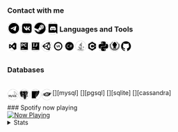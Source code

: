 ### Contact with me
[<img align="left" alt="Delivery-Klad | Telegram" width="30px" src="files/telegram.png" />][telegram]
[<img align="left" alt="Delivery-Klad | VK" width="30px" src="files/vk.png" />][vk]
[<img align="left" alt="Delivery-Klad | Steam" width="30px" src="files/steam.png" />][steam]
[<img align="left" alt="Delivery-Klad | Discord" width="30px" src="files/discord.png" />][discord]

### Languages and Tools
[<img align="left" alt="Visual Studio 2019" width="26px" src="files/visualstudio.png" />][vs2019]
[<img align="left" alt="PyCharm 2019" width="26px" src="files/pycharm.png" />][pycharm]
[<img align="left" alt="Idea" width="26px" src="files/idea.png" />][idea]
[<img align="left" alt="Unity" width="26px" src="files/unity.png" />][unity]
    [<img align="left" alt="SteamVR" width="26px" src="files/steamvr.png" />][steamVR]
    [<img align="left" alt="C#" width="26px" src="files/csharp.png" />][charp]
    [<img align="left" alt="Java" width="26px" src="files/java.png" />][java]
    [<img align="left" alt="C++" width="26px" src="files/cpp.png" />][cpp]
    [<img align="left" alt="Python" width="26px" src="files/python.png" />][python]
    [<img align="left" alt="GitKraken" width="26px" src="files/gitkraken.png" />][gitkraken]
    [<img align="left" alt="GitHub" width="26px" src="files/github.png" />][github]
<br />
<br />
### Databases
<br>
    [<img align="left" alt="MYSQL" width="26px" src="files/mysql.png" />][mysql]
    [<img align="left" alt="PostgreSQL" width="26px" src="files/postgresql.png" />][pgsql]
    [<img align="left" alt="SQLite" width="26px" src="files/sqlite.png" />][sqlite]
    [<img align="left" alt="Cassandra" width="26px" src="files/apachecassandra.png" />][cassandra]
<br />
<br />
### Spotify now playing
<br>
    <a href="https://now-playing.delivery-klad.vercel.app/now-playing?open">
        <img src="https://now-playing.delivery-klad.vercel.app/now-playing" width="256" height="64" alt="Now Playing">
    </a>

<details>
<summary>Stats</summary>
<br>
<img align="top" alt="Github Stats" src="https://readme-stats.delivery-klad.vercel.app/api?username=delivery-klad&show_icons=true&theme=radical&hide_border=true&include_all_commits=true&count_private=true" />
</details>

<!--
- 🔭 I’m currently working on ...
- 🌱 I’m currently learning ...
- 👯 I’m looking to collaborate on ...
- 🤔 I’m looking for help with ...
- 💬 Ask me about ...
- 📫 How to reach me: ...
- 😄 Pronouns: ...
- ⚡ Fun fact: ...
-->

[telegram]: https://t.me/Delivery_Klad
[vk]: https://vk.com/delivery_klad
[steam]: https://steamcommunity.com/id/DakFadeev
[discord]: https://discord.gg/6J5H3hc
[vs2019]: https://visualstudio.microsoft.com
[pycharm]: https://www.jetbrains.com/ru-ru/pycharm
[idea]: https://www.jetbrains.com/ru-ru/idea
[github]: https://github.com/Delivery-Klad
[gitkraken]: https://www.gitkraken.com
[unity]: https://unity.com
[python]: https://www.python.org
[charp]: https://docs.microsoft.com/ru-ru/dotnet/csharp
[java]: https://www.java.com/ru/
[mysql]: https://www.mysql.com
[pgsql]: https://www.postgresql.org
[sqlite]: https://www.sqlite.org
[cassandra]: https://cassandra.apache.org
[cpp]: https://docs.microsoft.com/ru-ru/dotnet/csharp
[steamVR]: https://store.steampowered.com/app/250820/SteamVR
